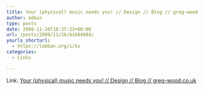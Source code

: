 ```yaml
---
title: Your (physical) music needs you! // Design // Blog // greg-wood.co.uk
author: admin
type: posts
date: 2008-11-26T16:37:23+00:00
url: /posts/2008/11/26/61684884/
yourls_shorturl:
  - https://lobban.org/i/5x
categories:
  - Links

---
```

Link: [Your (physical) music needs you! // Design // Blog // greg-wood.co.uk][1]

 [1]: http://greg-wood.co.uk/blog/design/your-physical-music-needs-you